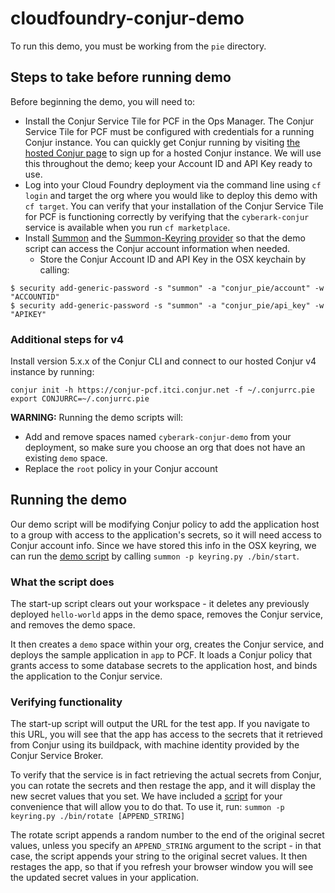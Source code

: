 # cloudfoundry-conjur-demo

To run this demo, you must be working from the `pie` directory.

## Steps to take before running demo
Before beginning the demo, you will need to:
- Install the Conjur Service Tile for PCF in the Ops Manager. The Conjur Service Tile for PCF must be configured with credentials for a running Conjur instance. You can quickly get Conjur running by visiting [the hosted Conjur page](https://www.conjur.org/get-started/try-conjur.html) to sign up for a hosted Conjur instance. We will use this throughout the demo; keep your Account ID and API Key ready to use.
- Log into your Cloud Foundry deployment via the command line using `cf login` and target the org where you would like to deploy this demo with `cf target`. You can verify that your installation of the Conjur Service Tile for PCF is functioning correctly by verifying that the `cyberark-conjur` service is available when you run `cf marketplace`.
- Install [Summon](https://github.com/cyberark/summon) and the [Summon-Keyring provider](https://github.com/conjurinc/summon-keyring) so that the demo script can access the Conjur account information when needed.
  - Store the Conjur Account ID and API Key in the OSX keychain by calling:
```
$ security add-generic-password -s "summon" -a "conjur_pie/account" -w "ACCOUNTID"
$ security add-generic-password -s "summon" -a "conjur_pie/api_key" -w "APIKEY"
```

### Additional steps for v4

Install version 5.x.x of the Conjur CLI and connect to our hosted Conjur v4 instance by running:

```
conjur init -h https://conjur-pcf.itci.conjur.net -f ~/.conjurrc.pie
export CONJURRC=~/.conjurrc.pie
```

**WARNING:** Running the demo scripts will:
- Add and remove spaces named `cyberark-conjur-demo` from your deployment, so make sure you choose an org that does not have an existing `demo` space.
- Replace the `root` policy in your Conjur account

## Running the demo
Our demo script will be modifying Conjur policy to add the application host to a group with access to the application's secrets, so it will need access to Conjur account info. Since we have stored this info in the OSX keyring, we can run the [demo script](bin/start) by calling
`summon -p keyring.py ./bin/start`.

### What the script does
The start-up script clears out your workspace - it deletes any previously deployed `hello-world` apps in the demo space, removes the Conjur service, and removes the demo space.

It then creates a `demo` space within your org, creates the Conjur service, and deploys the sample application in `app` to PCF. It loads a Conjur policy that grants access to some database secrets to the application host, and binds the application to the Conjur service.

### Verifying functionality
The start-up script will output the URL for the test app. If you navigate to this URL, you will see that the app has access to the secrets that it retrieved from Conjur using its buildpack, with machine identity provided by the Conjur Service Broker.

To verify that the service is in fact retrieving the actual secrets from Conjur, you can rotate the secrets and then restage the app, and it will display the new secret values that you set. We have included a [script](bin/rotate) for your convenience that will allow you to do that. To use it, run:
`summon -p keyring.py ./bin/rotate [APPEND_STRING]`

The rotate script appends a random number to the end of the original secret values, unless you specify an `APPEND_STRING` argument to the script - in that case, the script appends your string to the original secret values. It then restages the app, so that if you refresh your browser window you will see the updated secret values in your application.

